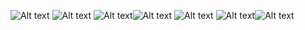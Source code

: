 ![Alt text](<https://img.shields.io/badge/Steam-000000.svg?style=for-the-badge&logo=Steam&logoColor=white>) ![Alt text](<https://img.shields.io/badge/About.me-00A98F.svg?style=for-the-badge&logo=aboutdotme&logoColor=white>) ![Alt text](<https://img.shields.io/badge/GitHub-181717.svg?style=for-the-badge&logo=GitHub&logoColor=white>)![Alt text](<https://img.shields.io/badge/Gitpod-FFAE33.svg?style=for-the-badge&logo=Gitpod&logoColor=black>) ![Alt text](<https://img.shields.io/badge/GitHub%20Pages-222222.svg?style=for-the-badge&logo=GitHub-Pages&logoColor=white>) ![Alt text](<https://img.shields.io/badge/Khan%20Academy-14BF96.svg?style=for-the-badge&logo=Khan-Academy&logoColor=white>)![Alt text](<https://img.shields.io/badge/Kali%20Linux-557C94.svg?style=for-the-badge&logo=Kali-Linux&logoColor=white>)

<!--
**ekoerp1/ekoerp1** is a ✨ _special_ ✨ repository because its `README.md` (this file) appears on your GitHub profile.

Here are some ideas to get you started:

- 🔭 I’m currently working on ...
- 🌱 I’m currently learning ...
- 👯 I’m looking to collaborate on ...
- 🤔 I’m looking for help with ...
- 💬 Ask me about ...
- 📫 How to reach me: ...
- 😄 Pronouns: ...
- ⚡ Fun fact: ...
-->
